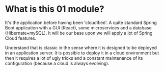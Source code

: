 # What is this 01 module?
It's the application before having been 'cloudified'.
A quite standard Spring Boot application with a GUI (React), some microservices and a database (Hibernate+mySQL).
It will be our base upon we will apply a lot of Spring Cloud features.

Understand that is classic in the sense where it is designed to be deployed in an application server.
It is possible to deploy it in a cloud environment but then it requires a lot of ugly tricks and a constant maintenance of its configuration (because a cloud is always evolving).